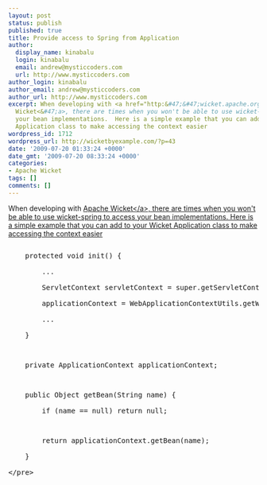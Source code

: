 ```yaml
---
layout: post
status: publish
published: true
title: Provide access to Spring from Application
author:
  display_name: kinabalu
  login: kinabalu
  email: andrew@mysticcoders.com
  url: http://www.mysticcoders.com
author_login: kinabalu
author_email: andrew@mysticcoders.com
author_url: http://www.mysticcoders.com
excerpt: When developing with <a href="http:&#47;&#47;wicket.apache.org" target="_blank">Apache
  Wicket<&#47;a>, there are times when you won't be able to use wicket-spring to access
  your bean implementations.  Here is a simple example that you can add to your Wicket
  Application class to make accessing the context easier
wordpress_id: 1712
wordpress_url: http://wicketbyexample.com/?p=43
date: '2009-07-20 01:33:24 +0000'
date_gmt: '2009-07-20 08:33:24 +0000'
categories:
- Apache Wicket
tags: []
comments: []
---
```

<p>When developing with <a href="http:&#47;&#47;wicket.apache.org" target="_blank">Apache Wicket<&#47;a>, there are times when you won't be able to use wicket-spring to access your bean implementations.  Here is a simple example that you can add to your Wicket Application class to make accessing the context easier<a id="more"></a><a id="more-1712"></a></p>
<pre lang="java" colla="+">
<p>    protected void init() {<br />
        ...<br />
        ServletContext servletContext = super.getServletContext();<br />
        applicationContext = WebApplicationContextUtils.getWebApplicationContext(servletContext);<br />
        ...<br />
    }</p>
<p>    private ApplicationContext applicationContext;</p>
<p>    public Object getBean(String name) {<br />
        if (name == null) return null;</p>
<p>        return applicationContext.getBean(name);<br />
    }<br />
<&#47;pre></p>
